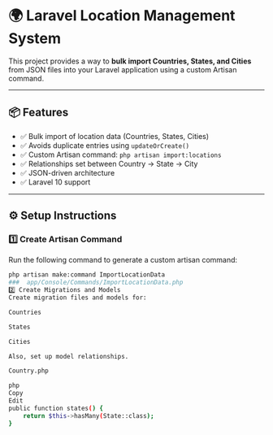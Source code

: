 # 🌍 Laravel Location Management System

This project provides a way to **bulk import Countries, States, and Cities** from JSON files into your Laravel application using a custom Artisan command.

---

## 📦 Features

- ✅ Bulk import of location data (Countries, States, Cities)
- ✅ Avoids duplicate entries using `updateOrCreate()`
- ✅ Custom Artisan command: `php artisan import:locations`
- ✅ Relationships set between Country → State → City
- ✅ JSON-driven architecture
- ✅ Laravel 10 support

---

## ⚙️ Setup Instructions

### 1️⃣ Create Artisan Command

Run the following command to generate a custom artisan command:

```bash
php artisan make:command ImportLocationData
###  app/Console/Commands/ImportLocationData.php
2️⃣ Create Migrations and Models
Create migration files and models for:

Countries

States

Cities

Also, set up model relationships.

Country.php

php
Copy
Edit
public function states() {
    return $this->hasMany(State::class);
}
